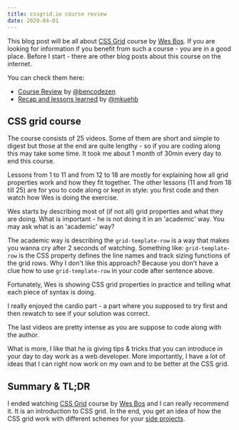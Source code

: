 ```yaml
---
title: cssgrid.io course review
date: 2020-04-01
---
```


This blog post will be all about [CSS Grid](https://cssgrid.io/) course by [Wes Bos](https://wesbos.com/).
If you are looking for information if you benefit from such a course - you are in a good place.
Before I start - there are other blog posts about this course on the internet.

You can check them here:

- [Course Review](https://www.bencodezen.io/blog/review-css-grid-with-wes-bos/) by [@bencodezen](https://www.twitter.com/bencodezen)
- [Recap and lessons learned](https://marcokuehbauch.com/blog/learning-css-grid/) by [@mkuehb](https://twitter.com/Mkuehb)

## CSS grid course

The course consists of 25 videos. Some of them are short and simple to digest but those at the end
are quite lengthy - so if you are coding along this may take some time. It took me about 1 month
of 30min every day to end this course.

Lessons from 1 to 11 and from 12 to 18 are mostly for explaining how all grid
properties work and how they fit together. The other lessons (11 and from 18 till 25) are for you
to code along or kept in style: you first code and then watch how Wes is doing the exercise.

Wes starts by describing most of (if not all) grid properties and what they
are doing. What is important - he is not doing it in an 'academic' way. You may ask what is an 'academic' way?

The academic way is describing the `grid-template-row` is a way that makes you wanna cry after 2 seconds
of watching. Something like: `grid-template-row` is the CSS property defines the line names and
track sizing functions of the grid rows. Why I don't like this approach? Because you don't have a clue
how to use `grid-template-row` in your code after sentence above.

Fortunately, Wes is showing CSS grid properties in practice and telling what each piece of syntax is doing.

I really enjoyed the cardio part - a part where you supposed to try first and then rewatch to see
if your solution was correct.

The last videos are pretty intense as you are suppose to code along with the author.

What is more, I like that he is giving tips & tricks that you can introduce in your day to day work as a web developer.
More importantly, I have a lot of ideas that I can right now work on my own and to be better at the CSS grid.

## Summary & TL;DR

I ended watching [CSS Grid](https://cssgrid.io/) course by [Wes Bos](https://wesbos.com/) and I
can really recommend it. It is an introduction to CSS grid. In the end, you get an idea of how the CSS grid work
with different schemes for your [side projects](https://github.com/krzysztofzuraw/css-grid-coffee-shop).
